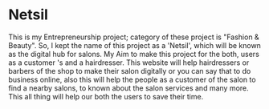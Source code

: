 # Netsil
This is my Entrepreneurship project; category of these project is "Fashion &amp; Beauty". So, I kept the name of this project as a 'Netsil', which will be known as the digital hub for salons. My Aim to make this project for the both, users as a customer 's and a hairdresser. This website will help hairdressers or barbers of the shop to make their salon digitally or you can say that to do business online, also this will help the people as a customer of the salon to find a nearby salons, to known about the salon services and many more. This all thing will help our both the users to save their time.

